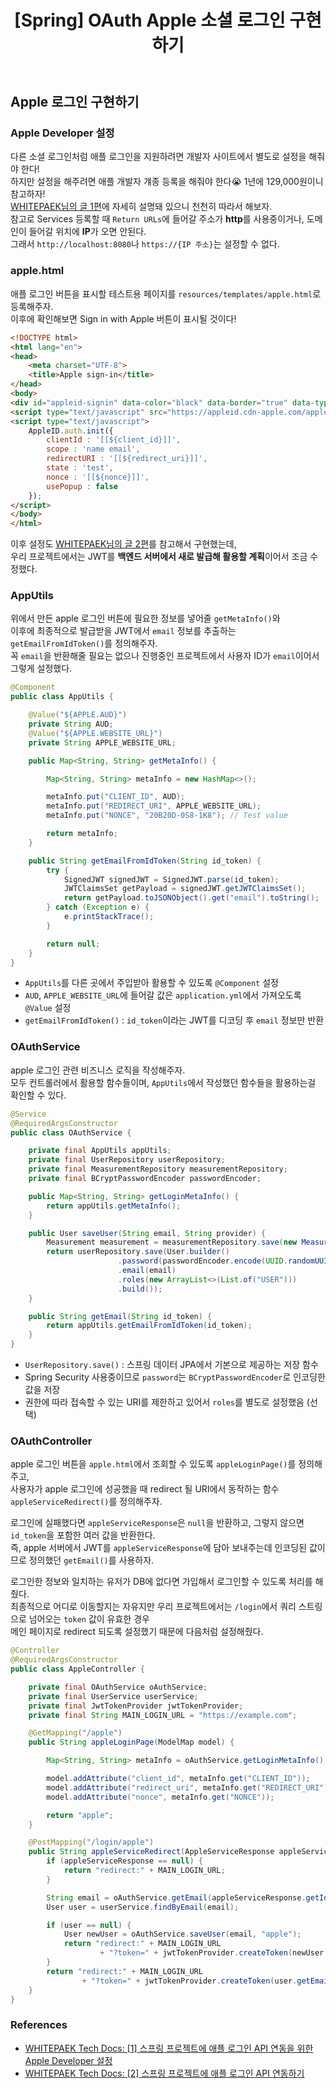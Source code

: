 ﻿---
toc: true
title:  "[Spring] OAuth Apple 소셜 로그인 구현하기"
last_modified_at:   2023-08-13
categories : Project
excerpt: ""
image: ""
sitemap :
  changefreq : weekly
  priority : 1.0
use_math: true
published: true
---

## Apple 로그인 구현하기
### Apple Developer 설정
다른 소셜 로그인처럼 애플 로그인을 지원하려면 개발자 사이트에서 별도로 설정을 해줘야 한다!<br>
하지만 설정을 해주려면 애플 개발자 걔종 등록을 해줘야 한다😭 1년에 129,000원이니 참고하자!<br>
[WHITEPAEK님의 글 1편](https://whitepaek.tistory.com/60)에 자세히 설명돼 있으니 천천히 따라서 해보자.<br>
참고로 Services 등록할 때 `Return URLs`에 들어갈 주소가 **http**를 사용중이거나, 도메인이 들어갈 위치에 **IP**가 오면 안된다.<br>
그래서 `http://localhost:8080`나 `https://{IP 주소}`는 설정할 수 없다.<br>

### apple.html
애플 로그인 버튼을 표시할 테스트용 페이지를 `resources/templates/apple.html`로 등록해주자.<br>
이후에 확인해보면 Sign in with Apple 버튼이 표시될 것이다!<br>
```html
<!DOCTYPE html>
<html lang="en">
<head>
    <meta charset="UTF-8">
    <title>Apple sign-in</title>
</head>
<body>
<div id="appleid-signin" data-color="black" data-border="true" data-type="sign in" style="height: 50px; width: 100%;"></div>
<script type="text/javascript" src="https://appleid.cdn-apple.com/appleauth/static/jsapi/appleid/1/en_US/appleid.auth.js"></script>
<script type="text/javascript">
    AppleID.auth.init({
        clientId : '[[${client_id}]]',
        scope : 'name email',
        redirectURI : '[[${redirect_uri}]]',
        state : 'test',
        nonce : '[[${nonce}]]',
        usePopup : false
    });
</script>
</body>
</html>
```

이후 설정도 [WHITEPAEK님의 글 2편](https://whitepaek.tistory.com/61)를 참고해서 구현했는데,<br>
우리 프로젝트에서는 JWT를 **백엔드 서버에서 새로 발급해 활용할 계획**이어서 조금 수정했다.<br>

### AppUtils
위에서 만든 apple 로그인 버튼에 필요한 정보를 넣어줄 `getMetaInfo()`와<br>
이후에 최종적으로 발급받을 JWT에서 `email` 정보를 추출하는 `getEmailFromIdToken()`를 정의해주자.<br>
꼭 `email`을 반환해줄 필요는 없으나 진행중인 프로젝트에서 사용자 ID가 `email`이어서 그렇게 설정했다.<br>
```java
@Component
public class AppUtils {

    @Value("${APPLE.AUD}")
    private String AUD;
    @Value("${APPLE.WEBSITE_URL}")
    private String APPLE_WEBSITE_URL;

    public Map<String, String> getMetaInfo() {

        Map<String, String> metaInfo = new HashMap<>();

        metaInfo.put("CLIENT_ID", AUD);
        metaInfo.put("REDIRECT_URI", APPLE_WEBSITE_URL);
        metaInfo.put("NONCE", "20B20D-0S8-1K8"); // Test value

        return metaInfo;
    }

    public String getEmailFromIdToken(String id_token) {
        try {
            SignedJWT signedJWT = SignedJWT.parse(id_token);
            JWTClaimsSet getPayload = signedJWT.getJWTClaimsSet();
            return getPayload.toJSONObject().get("email").toString();
        } catch (Exception e) {
            e.printStackTrace();
        }

        return null;
    }
}
```
- `AppUtils`를 다른 곳에서 주입받아 활용할 수 있도록 `@Component` 설정
- `AUD`, `APPLE_WEBSITE_URL`에 들어갈 값은 `application.yml`에서 가져오도록 `@Value` 설정
- `getEmailFromIdToken()` : `id_token`이라는 JWT를 디코딩 후 `email` 정보만 반환

### OAuthService
apple 로그인 관련 비즈니스 로직을 작성해주자.<br>
모두 컨트롤러에서 활용할 함수들이며, `AppUtils`에서 작성했던 함수들을 활용하는걸 확인할 수 있다.<br>
```java
@Service
@RequiredArgsConstructor
public class OAuthService {

    private final AppUtils appUtils;
    private final UserRepository userRepository;
    private final MeasurementRepository measurementRepository;
    private final BCryptPasswordEncoder passwordEncoder;

    public Map<String, String> getLoginMetaInfo() {
        return appUtils.getMetaInfo();
    }

    public User saveUser(String email, String provider) {
        Measurement measurement = measurementRepository.save(new Measurement());
        return userRepository.save(User.builder()
                        .password(passwordEncoder.encode(UUID.randomUUID().toString()))
                        .email(email)
                        .roles(new ArrayList<>(List.of("USER")))
                        .build());
    }

    public String getEmail(String id_token) {
        return appUtils.getEmailFromIdToken(id_token);
    }
}
```
- `UserRepository.save()` : 스프링 데이터 JPA에서 기본으로 제공하는 저장 함수
- Spring Security 사용중이므로 `password`는 `BCryptPasswordEncoder`로 인코딩한 값을 저장
- 권한에 따라 접속할 수 있는 URI를 제한하고 있어서 `roles`를 별도로 설정했음 (선택)

### OAuthController
apple 로그인 버튼을 `apple.html`에서 조회할 수 있도록 `appleLoginPage()`를 정의해주고,<br>
사용자가 apple 로그인에 성공했을 때 redirect 될 URI에서 동작하는 함수 `appleServiceRedirect()`를 정의해주자.<br>

로그인에 실패했다면 `appleServiceResponse`은 `null`을 반환하고, 그렇지 않으면 `id_token`을 포함한 여러 값을 반환한다.<br>
즉, apple 서버에서 JWT를 `appleServiceResponse`에 담아 보내주는데 인코딩된 값이므로 정의했던 `getEmail()`를 사용하자.<br>

로그인한 정보와 일치하는 유저가 DB에 없다면 가입해서 로그인할 수 있도록 처리를 해줬다.<br>
최종적으로 어디로 이동할지는 자유지만 우리 프로젝트에서는 `/login`에서 쿼리 스트링으로 넘어오는 `token` 값이 유효한 경우<br>
메인 페이지로 redirect 되도록 설정했기 때문에 다음처럼 설정해줬다.<br>
```java
@Controller
@RequiredArgsConstructor
public class AppleController {

    private final OAuthService oAuthService;
    private final UserService userService;
    private final JwtTokenProvider jwtTokenProvider;
    private final String MAIN_LOGIN_URL = "https://example.com";

    @GetMapping("/apple")
    public String appleLoginPage(ModelMap model) {

        Map<String, String> metaInfo = oAuthService.getLoginMetaInfo();

        model.addAttribute("client_id", metaInfo.get("CLIENT_ID"));
        model.addAttribute("redirect_uri", metaInfo.get("REDIRECT_URI"));
        model.addAttribute("nonce", metaInfo.get("NONCE"));

        return "apple";
    }

    @PostMapping("/login/apple")
    public String appleServiceRedirect(AppleServiceResponse appleServiceResponse) {
        if (appleServiceResponse == null) {
            return "redirect:" + MAIN_LOGIN_URL;
        }

        String email = oAuthService.getEmail(appleServiceResponse.getId_token());
        User user = userService.findByEmail(email);

        if (user == null) {
            User newUser = oAuthService.saveUser(email, "apple");
            return "redirect:" + MAIN_LOGIN_URL
                    + "?token=" + jwtTokenProvider.createToken(newUser.getEmail(), newUser.getRoles());
        }
        return "redirect:" + MAIN_LOGIN_URL
                + "?token=" + jwtTokenProvider.createToken(user.getEmail(), user.getRoles());
    }
}
```

### References
- [WHITEPAEK Tech Docs: [1] 스프링 프로젝트에 애플 로그인 API 연동을 위한 Apple Developer 설정](https://whitepaek.tistory.com/60)
- [WHITEPAEK Tech Docs: [2] 스프링 프로젝트에 애플 로그인 API 연동하기](https://whitepaek.tistory.com/61)